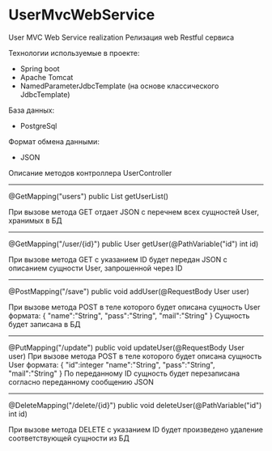# UserMvcWebService
User MVC Web Service realization
Релизация web Restful сервиса

Технологии используемые в проекте:
- Spring boot
- Apache Tomcat
- NamedParameterJdbcTemplate (на основе классического JdbcTemplate)

База данных:
- PostgreSql

Формат обмена данными:
- JSON

Описание методов контроллера UserController
***
@GetMapping("users")
public List<User> getUserList()

При вызове метода GET отдает JSON с перечнем всех сущностей User, хранимых в БД
***
@GetMapping("/user/{id}")
public User getUser(@PathVariable("id") int id)

При вызове метода GET c указанием ID будет передан JSON с описанием сущности User, запрошенной через ID
***
@PostMapping("/save")
public void addUser(@RequestBody User user)

При вызове метода POST в теле которого будет описана сущность User формата:
{
    "name":"String",
    "pass":"String",
    "mail":"String"
}
Сущность будет записана в БД
***
@PutMapping("/update")
public void updateUser(@RequestBody User user)
При вызове метода POST в теле которого будет описана сущность User формата:
{
    "id":integer
    "name":"String",
    "pass":"String",
    "mail":"String"
}
По переданному ID сущность будет перезаписана согласно переданному сообщению JSON
***
@DeleteMapping("/delete/{id}")
public void deleteUser(@PathVariable("id") int id)

При вызове метода DELETE c указанием ID будет произведено удаление соответствующей сущности из БД
